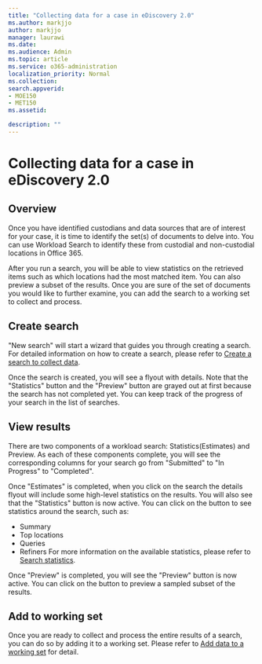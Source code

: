 ```yaml
---
title: "Collecting data for a case in eDiscovery 2.0"
ms.author: markjjo
author: markjjo
manager: laurawi
ms.date: 
ms.audience: Admin
ms.topic: article
ms.service: o365-administration
localization_priority: Normal
ms.collection: 
search.appverid: 
- MOE150
- MET150
ms.assetid: 

description: ""
---
```


# Collecting data for a case in eDiscovery 2.0

## Overview
Once you have identified custodians and data sources that are of interest for your case, it is time to identify the set(s) of documents to delve into. You can use Workload Search to identify these from custodial and non-custodial locations in Office 365.

After you run a search, you will be able to view statistics on the retrieved items such as which locations had the most matched item. You can also preview a subset of the results. Once you are sure of the set of documents you would like to further examine, you can add the search to a working set to collect and process.

## Create search
"New search" will start a wizard that guides you through creating a search. For detailed information on how to create a search, please refer to [Create a search to collect data](create-search-to-collect-data.md).

Once the search is created, you will see a flyout with details. Note that the "Statistics" button and the "Preview" button are grayed out at first because the search has not completed yet. You can keep track of the progress of your search in the list of searches.

## View results
There are two components of a workload search: Statistics(Estimates) and Preview. As each of these components complete, you will see the corresponding columns for your search go from "Submitted" to "In Progress" to "Completed".

Once "Estimates" is completed, when you click on the search the details flyout will include some high-level statistics on the results. You will also see that the "Statistics" button is now active. You can click on the button to see statistics around the search, such as:
- Summary
- Top locations
- Queries
- Refiners
For more information on the available statistics, please refer to [Search statistics](search-statistics.md).

Once "Preview" is completed, you will see the "Preview" button is now active. You can click on the button to preview a sampled subset of the results.

## Add to working set
Once you are ready to collect and process the entire results of a search, you can do so by adding it to a working set. Please refer to [Add data to a working set](add-data-to-working-set) for detail. 
